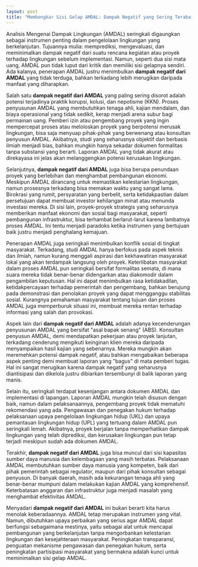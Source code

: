 ```yaml
---
layout: post
title: "Membongkar Sisi Gelap AMDAL: Dampak Negatif yang Sering Terabaikan"
---
```


Analisis Mengenai Dampak Lingkungan (AMDAL) seringkali digaungkan sebagai instrumen penting dalam pengelolaan lingkungan yang berkelanjutan. Tujuannya mulia: memprediksi, mengevaluasi, dan meminimalkan dampak negatif dari suatu rencana kegiatan atau proyek terhadap lingkungan sebelum implementasi. Namun, seperti dua sisi mata uang, AMDAL pun tidak luput dari kritik dan memiliki sisi gelapnya sendiri. Ada kalanya, penerapan AMDAL justru menimbulkan **dampak negatif dari AMDAL** yang tidak terduga, bahkan terkadang lebih merugikan daripada manfaat yang diharapkan.

Salah satu **dampak negatif dari AMDAL** yang paling sering disorot adalah potensi terjadinya praktik korupsi, kolusi, dan nepotisme (KKN). Proses penyusunan AMDAL yang membutuhkan tenaga ahli, kajian mendalam, dan biaya operasional yang tidak sedikit, kerap menjadi arena subur bagi permainan uang. Pemberi izin atau pengembang proyek yang ingin mempercepat proses atau meloloskan proyek yang berpotensi merusak lingkungan, bisa saja menyuap pihak-pihak yang berwenang atau konsultan penyusun AMDAL. Akibatnya, studi yang seharusnya objektif dan berbasis ilmiah menjadi bias, bahkan mungkin hanya sekadar dokumen formalitas tanpa substansi yang berarti. Laporan AMDAL yang tidak akurat atau direkayasa ini jelas akan melanggengkan potensi kerusakan lingkungan.

Selanjutnya, **dampak negatif dari AMDAL** juga bisa berupa penundaan proyek yang berlebihan dan menghambat pembangunan ekonomi. Meskipun AMDAL dirancang untuk memastikan kelestarian lingkungan, namun prosesnya terkadang bisa memakan waktu yang sangat lama. Birokrasi yang rumit, persyaratan yang berbelit, serta ketidakpastian dalam persetujuan dapat membuat investor kehilangan minat atau menunda investasi mereka. Di sisi lain, proyek-proyek strategis yang seharusnya memberikan manfaat ekonomi dan sosial bagi masyarakat, seperti pembangunan infrastruktur, bisa terhambat berlarut-larut karena lambatnya proses AMDAL. Ini tentu menjadi paradoks ketika instrumen yang bertujuan baik justru menjadi penghalang kemajuan.

Penerapan AMDAL juga seringkali menimbulkan konflik sosial di tingkat masyarakat. Terkadang, studi AMDAL hanya berfokus pada aspek teknis dan ilmiah, namun kurang menggali aspirasi dan kekhawatiran masyarakat lokal yang akan terdampak langsung oleh proyek. Keterlibatan masyarakat dalam proses AMDAL pun seringkali bersifat formalitas semata, di mana suara mereka tidak benar-benar didengarkan atau diakomodir dalam pengambilan keputusan. Hal ini dapat menimbulkan rasa ketidakadilan, ketidakpercayaan terhadap pemerintah dan pengembang, bahkan berujung pada demonstrasi dan penolakan proyek yang dapat mengganggu stabilitas sosial. Kurangnya pemahaman masyarakat tentang tujuan dan proses AMDAL juga memperburuk situasi ini, membuat mereka rentan terhadap informasi yang salah dan provokasi.

Aspek lain dari **dampak negatif dari AMDAL** adalah adanya kecenderungan penyusunan AMDAL yang bersifat "asal bapak senang" (ABS). Konsultan penyusun AMDAL, demi mendapatkan pekerjaan atau proyek lanjutan, terkadang cenderung mengikuti keinginan klien mereka daripada menyampaikan hasil kajian yang sebenarnya. Mereka mungkin akan meremehkan potensi dampak negatif, atau bahkan mengabaikan beberapa aspek penting demi membuat laporan yang "bagus" di mata pemberi tugas. Hal ini sangat merugikan karena dampak negatif yang seharusnya diantisipasi dan dikelola justru dibiarkan tersembunyi di balik laporan yang manis.

Selain itu, seringkali terdapat kesenjangan antara dokumen AMDAL dan implementasi di lapangan. Laporan AMDAL mungkin telah disusun dengan baik, namun dalam pelaksanaannya, pengembang proyek tidak mematuhi rekomendasi yang ada. Pengawasan dan penegakan hukum terhadap pelaksanaan upaya pengelolaan lingkungan hidup (UKL) dan upaya pemantauan lingkungan hidup (UPL) yang tertuang dalam AMDAL pun seringkali lemah. Akibatnya, proyek berjalan tanpa memperhatikan dampak lingkungan yang telah diprediksi, dan kerusakan lingkungan pun tetap terjadi meskipun sudah ada dokumen AMDAL.

Terakhir, **dampak negatif dari AMDAL** juga bisa muncul dari sisi kapasitas sumber daya manusia dan kelembagaan yang masih terbatas. Pelaksanaan AMDAL membutuhkan sumber daya manusia yang kompeten, baik dari pihak pemerintah sebagai regulator, maupun dari pihak konsultan sebagai penyusun. Di banyak daerah, masih ada kekurangan tenaga ahli yang benar-benar mumpuni dalam melakukan kajian AMDAL yang komprehensif. Keterbatasan anggaran dan infrastruktur juga menjadi masalah yang menghambat efektivitas AMDAL.

Menyadari **dampak negatif dari AMDAL** ini bukan berarti kita harus menolak keberadaannya. AMDAL tetap merupakan instrumen yang vital. Namun, dibutuhkan upaya perbaikan yang serius agar AMDAL dapat berfungsi sebagaimana mestinya, yaitu sebagai alat untuk mencapai pembangunan yang berkelanjutan tanpa mengorbankan kelestarian lingkungan dan kesejahteraan masyarakat. Peningkatan transparansi, penguatan mekanisme pengawasan dan penegakan hukum, serta peningkatan partisipasi masyarakat yang bermakna adalah kunci untuk meminimalkan sisi gelap AMDAL.

